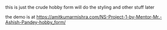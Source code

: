this is just the crude hobby form
will do the styling and other stuff later

the demo is at https://amitkumarmishra.com/NS-Project-1-by-Mentor-Mr.-Ashish-Pandey-hobby_form/
